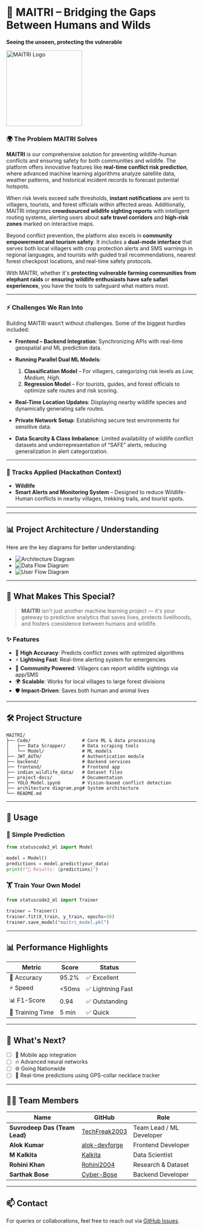 # 🌿 MAITRI – Bridging the Gaps Between Humans and Wilds

**Seeing the unseen, protecting the vulnerable**

<img src="./project-docs/MAITRI%20Logo.jpeg" alt="MAITRI Logo" width="200"/>
  

### 🌍 The Problem MAITRI Solves

**MAITRI** is our comprehensive solution for preventing wildlife-human conflicts and ensuring safety for both communities and wildlife. The platform offers innovative features like **real-time conflict risk prediction**, where advanced machine learning algorithms analyze satellite data, weather patterns, and historical incident records to forecast potential hotspots.

When risk levels exceed safe thresholds, **instant notifications** are sent to villagers, tourists, and forest officials within affected areas. Additionally, MAITRI integrates **crowdsourced wildlife sighting reports** with intelligent routing systems, alerting users about **safe travel corridors** and **high-risk zones** marked on interactive maps.

Beyond conflict prevention, the platform also excels in **community empowerment and tourism safety**. It includes a **dual-mode interface** that serves both local villagers with crop protection alerts and SMS warnings in regional languages, and tourists with guided trail recommendations, nearest forest checkpost locations, and real-time safety protocols.

With MAITRI, whether it's **protecting vulnerable farming communities from elephant raids** or **ensuring wildlife enthusiasts have safe safari experiences**, you have the tools to safeguard what matters most.

---

### ⚡ Challenges We Ran Into

Building MAITRI wasn’t without challenges. Some of the biggest hurdles included:

* **Frontend – Backend Integration**: Synchronizing APIs with real-time geospatial and ML prediction data.
* **Running Parallel Dual ML Models**:

  1. **Classification Model** – For villagers, categorizing risk levels as *Low, Medium, High*.
  2. **Regression Model** – For tourists, guides, and forest officials to optimize safe routes and risk scoring.
* **Real-Time Location Updates**: Displaying nearby wildlife species and dynamically generating safe routes.
* **Private Network Setup**: Establishing secure test environments for sensitive data.
* **Data Scarcity & Class Imbalance**: Limited availability of wildlife conflict datasets and underrepresentation of “SAFE” alerts, reducing generalization in alert categorization.

---

### 🎯 Tracks Applied (Hackathon Context)

* **Wildlife**
* **Smart Alerts and Monitoring System** – Designed to reduce Wildlife-Human conflicts in nearby villages, trekking trails, and tourist spots.

---
 
---


## 📊 Project Architecture / Understanding

Here are the key diagrams for better understanding:

- ![Architecture Diagram](./project-docs/archi%20dg.png)
- ![Data Flow Diagram](./project-docs/maitri%20dfd_page-0001.jpg)
- ![User Flow Diagram](./project-docs/UserFlow%20Diagram.png)

---

## 🌟 What Makes This Special?

> **MAITRI** isn't just another machine learning project — it's your gateway to predictive analytics that saves lives, protects livelihoods, and fosters coexistence between humans and wildlife.

### ✨ Features

* 🎯 **High Accuracy**: Predicts conflict zones with optimized algorithms  
* ⚡ **Lightning Fast**: Real-time alerting system for emergencies  
* 📡 **Community Powered**: Villagers can report wildlife sightings via app/SMS  
* 🌍 **Scalable**: Works for local villages to large forest divisions  
* 🛡️ **Impact-Driven**: Saves both human and animal lives  

---

## 🛠 Project Structure

```
MAITRI/
├── Code/                   # Core ML & data processing
│   ├── Data Scrapper/      # Data scraping tools
│   └── Model/              # ML models
├── JWT_AUTH/               # Authentication module
├── backend/                # Backend services
├── frontend/               # Frontend app
├── indian_wildlife_data/   # Dataset files
├── project-docs/           # Documentation
├── YOLO_Model.ipynb        # Vision-based conflict detection
├── architecture diagram.png# System architecture
└── README.md
```

---

## 🚀 Usage

### 🎪 Simple Prediction

```python
from statuscode2_ml import Model

model = Model()
predictions = model.predict(your_data)
print(f"🎉 Results: {predictions}")
```

### 🏋️ Train Your Own Model

```python
from statuscode2_ml import Trainer

trainer = Trainer()
trainer.fit(X_train, y_train, epochs=50)
trainer.save_model("maitri_model.pkl")
```

---

## 📊 Performance Highlights

| Metric           | Score | Status           |
| ---------------- | ----- | ---------------- |
| 🎯 Accuracy      | 95.2% | ✅ Excellent      |
| ⚡ Speed         | <50ms | ✅ Lightning Fast |
| 📊 F1-Score      | 0.94  | ✅ Outstanding    |
| 🚀 Training Time | 5 min | ✅ Quick          |

---

## 🎉 What's Next?

* [ ] 📱 Mobile app integration
* [ ] 🔥 Advanced neural networks  
* [ ] 🌐 Going Nationwide     
* [ ] 🚀 Real-time predictions using GPS-collar necklace tracker 

---

## 👨‍💻 Team Members

| Name                          | GitHub                                            | Role                     |
| ----------------------------- | ------------------------------------------------- | ------------------------ |
| **Suvrodeep Das (Team Lead)** | [TechFreak2003](https://github.com/TechFreak2003) | Team Lead / ML Developer |
| **Alok Kumar**                | [alok-devforge](https://github.com/alok-devforge) | Frontend Developer       |
| **M Kalkita**                 | [Kalkita](https://github.com/Kalkita)             | Data Scientist           |
| **Rohini Khan**               | [Rohini2004](https://github.com/Rohini2004)       | Research & Dataset       |
| **Sarthak Bose**              | [Cyber-Bose](https://github.com/Cyber-Bose)       | Backend Developer        |

---

## 📫 Contact

For queries or collaborations, feel free to reach out via [GitHub Issues](../../issues).

